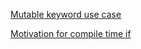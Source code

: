 [Mutable keyword use case](https://gauravsehgal.github.io/mutable_use_case/)

[Motivation for compile time if](https://gauravsehgal.github.io/compiletime-if/)
